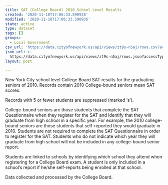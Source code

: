 ```yaml
---
title: SAT (College Board) 2010 School Level Results
created: '2020-11-10T17:06:33.590928'
modified: '2020-11-10T17:06:33.590936'
state: active
type: dataset
tags: []
groups:
  - Local Government
csv_url: 'https://data.cityofnewyork.us/api/views/zt9s-n5aj/rows.csv?accessType=DOWNLOAD'
json_url: >-
  https://data.cityofnewyork.us/api/views/zt9s-n5aj/rows.json?accessType=DOWNLOAD
layout: post

---
```

New York City school level College Board SAT results for the graduating seniors of 2010.  Records contain 2010 College-bound seniors mean SAT scores. 

Records with 5 or fewer students are suppressed (marked ‘s’). 

College-bound seniors are those students that complete the SAT Questionnaire when they register for the SAT and identify that they will graduate from high school in a specific year. For example, the 2010 college-bound seniors are those students that self-reported they would graduate in 2010. Students are not required to complete the SAT Questionnaire in order to register for the SAT. Students who do not indicate which year they will graduate from high school will not be included in any college-bound senior report.  

Students are linked to schools by identifying which school they attend when registering for a College Board exam. A student is only included in a school’s report if he/she self-reports being enrolled at that school. 

Data collected and processed by the College Board.
